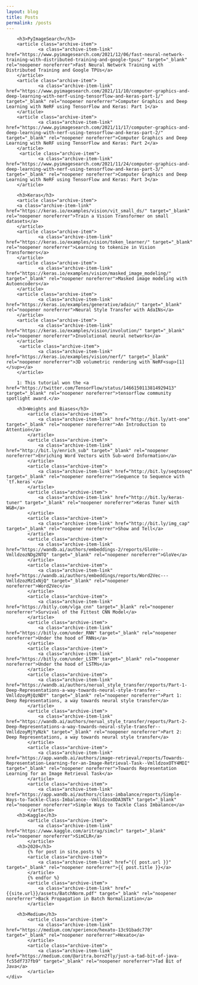 ```yaml
---
layout: blog
title: Posts
permalink: /posts
---
```


<!-- Write the Post page here -->
<div class="main">
    <div class="post-wrap archive">
        
        <h3>PyImageSearch</h3>
        <article class="archive-item">
                <a class="archive-item-link" href="https://www.pyimagesearch.com/2021/12/06/fast-neural-network-training-with-distributed-training-and-google-tpus/" target="_blank" rel="noopener noreferrer">Fast Neural Network Training with Distributed Training and Google TPUs</a>
        </article>
        <article class="archive-item">
                <a class="archive-item-link" href="https://www.pyimagesearch.com/2021/11/10/computer-graphics-and-deep-learning-with-nerf-using-tensorflow-and-keras-part-1/" target="_blank" rel="noopener noreferrer">Computer Graphics and Deep Learning with NeRF using TensorFlow and Keras: Part 1</a>
        </article>
        <article class="archive-item">
                <a class="archive-item-link" href="https://www.pyimagesearch.com/2021/11/17/computer-graphics-and-deep-learning-with-nerf-using-tensorflow-and-keras-part-2/" target="_blank" rel="noopener noreferrer">Computer Graphics and Deep Learning with NeRF using TensorFlow and Keras: Part 2</a>
        </article>
         <article class="archive-item">
                <a class="archive-item-link" href="https://www.pyimagesearch.com/2021/11/24/computer-graphics-and-deep-learning-with-nerf-using-tensorflow-and-keras-part-3/" target="_blank" rel="noopener noreferrer">Computer Graphics and Deep Learning with NeRF using TensorFlow and Keras: Part 3</a>
        </article>
        
        <h3>Keras</h3>
        <article class="archive-item">
        <a class="archive-item-link" href="https://keras.io/examples/vision/vit_small_ds/" target="_blank" rel="noopener noreferrer">Train a Vision Transformer on small datasets</a>
        </article>
        <article class="archive-item">
                <a class="archive-item-link" href="https://keras.io/examples/vision/token_learner/" target="_blank" rel="noopener noreferrer">Learning to tokenize in Vision Transformers</a>
        </article>
        <article class="archive-item">
                <a class="archive-item-link" href="https://keras.io/examples/vision/masked_image_modeling/" target="_blank" rel="noopener noreferrer">Masked image modeling with Autoencoders</a>
        </article>
        <article class="archive-item">
                <a class="archive-item-link" href="https://keras.io/examples/generative/adain/" target="_blank" rel="noopener noreferrer">Neural Style Transfer with AdaINs</a>
        </article>
        <article class="archive-item">
                <a class="archive-item-link" href="https://keras.io/examples/vision/involution/" target="_blank" rel="noopener noreferrer">Involutional neural networks</a>
        </article>
         <article class="archive-item">
                <a class="archive-item-link" href="https://keras.io/examples/vision/nerf/" target="_blank" rel="noopener noreferrer">3D volumetric rendering with NeRF<sup>[1]</sup></a>
        </article>
        
        1: This tutorial won the <a href="https://twitter.com/TensorFlow/status/1466150113814929413" target="_blank" rel="noopener noreferrer">tensorflow community spotlight award.</a>
        
        <h3>Weights and Biases</h3>
            <article class="archive-item">
                <a class="archive-item-link" href="http://bit.ly/att-one" target="_blank" rel="noopener noreferrer">An Introduction to Attention</a>
            </article>
            <article class="archive-item">
                <a class="archive-item-link" href="http://bit.ly/enrich_sub" target="_blank" rel="noopener noreferrer">Enriching Word Vectors with Sub-word Information</a>
            </article>
            <article class="archive-item">
                <a class="archive-item-link" href="http://bit.ly/seqtoseq" target="_blank" rel="noopener noreferrer">Sequence to Sequence with `tf.keras`</a>
            </article>
            <article class="archive-item">
                <a class="archive-item-link" href="http://bit.ly/keras-tuner" target="_blank" rel="noopener noreferrer">Keras Tuner with W&B</a>
            </article>
            <article class="archive-item">
                <a class="archive-item-link" href="http://bit.ly/img_cap" target="_blank" rel="noopener noreferrer">Show and Tell</a>
            </article>
            <article class="archive-item">
                <a class="archive-item-link" href="https://wandb.ai/authors/embeddings-2/reports/GloVe--VmlldzozNDg2NTQ" target="_blank" rel="noopener noreferrer">GloVe</a>
            </article>
            <article class="archive-item">
                <a class="archive-item-link" href="https://wandb.ai/authors/embeddings/reports/Word2Vec---VmlldzozMzIxNjQ" target="_blank" rel="noopener noreferrer">Word2Vec</a>
            </article>
            <article class="archive-item">
                <a class="archive-item-link" href="https://bitly.com/vlga_cnn" target="_blank" rel="noopener noreferrer">Survival of the Fittest CNN Model</a>
            </article>
            <article class="archive-item">
                <a class="archive-item-link" href="https://bitly.com/under_RNN" target="_blank" rel="noopener noreferrer">Under the hood of RNNs</a>
            </article>
            <article class="archive-item">
                <a class="archive-item-link" href="https://bitly.com/under_LSTM" target="_blank" rel="noopener noreferrer">Under the hood of LSTMs</a>
            </article>
            <article class="archive-item">
                <a class="archive-item-link" href="https://wandb.ai/authors/nerual_style_transfer/reports/Part-1-Deep-Representations-a-way-towards-neural-style-transfer--VmlldzoyMjQzNDY" target="_blank" rel="noopener noreferrer">Part 1: Deep Representations, a way towards neural style transfer</a>
            </article>
            <article class="archive-item">
                <a class="archive-item-link" href="https://wandb.ai/authors/nerual_style_transfer/reports/Part-2-Deep-Representations-a-way-towards-neural-style-transfer--VmlldzoyMjYyNzk" target="_blank" rel="noopener noreferrer">Part 2: Deep Representations, a way towards neural style transfer</a>
            </article>
            <article class="archive-item">
                <a class="archive-item-link" href="https://app.wandb.ai/authors/image-retrieval/reports/Towards-Representation-Learning-for-an-Image-Retrieval-Task--VmlldzoxOTY4MDI" target="_blank" rel="noopener noreferrer">Towards Representation Learning for an Image Retrieval Task</a>
            </article>
            <article class="archive-item">
                <a class="archive-item-link" href="https://app.wandb.ai/authors/class-imbalance/reports/Simple-Ways-to-Tackle-Class-Imbalance--VmlldzoxODA3NTk" target="_blank" rel="noopener noreferrer">Simple Ways to Tackle Class Imbalance</a>
            </article>
        <h3>Kaggle</h3>
            <article class="archive-item">
                <a class="archive-item-link" href="https://www.kaggle.com/aritrag/simclr" target="_blank" rel="noopener noreferrer">SimCLR</a>
            </article>
        <h3>2020</h3>
            {% for post in site.posts %}
            <article class="archive-item">
                <a class="archive-item-link" href="{{ post.url }}" target="_blank" rel="noopener noreferrer">{{ post.title }}</a>
            </article>
            {% endfor %}
            <article class="archive-item">
                <a class="archive-item-link" href="{{site.url}}/assets/BatchNorm.pdf" target="_blank" rel="noopener noreferrer">Back Propagation in Batch Normalization</a>
            </article>
        
        <h3>Medium</h3>
            <article class="archive-item">
                <a class="archive-item-link" href="https://medium.com/xperience/hexato-13c91badc770" target="_blank" rel="noopener noreferrer">Hexato</a>
            </article>
            <article class="archive-item">
                <a class="archive-item-link" href="https://medium.com/@aritra.born2fly/just-a-tad-bit-of-java-fc55df737fb9" target="_blank" rel="noopener noreferrer">Tad Bit of Java</a>
            </article>
    </div>
</div>
